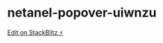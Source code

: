 # netanel-popover-uiwnzu

[Edit on StackBlitz ⚡️](https://stackblitz.com/edit/netanel-popover-uiwnzu)